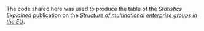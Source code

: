 The code shared here was used to produce the table of the _Statistics Explained_ publication on the [*Structure of multinational enterprise groups in the EU*](https://ec.europa.eu/eurostat/statistics-explained/index.php?title=Structure_of_multinational_enterprise_groups_in_the_EU).
